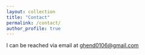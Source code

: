 ```yaml
---
layout: collection
title: "Contact"
permalink: /contact/
author_profile: true
---
```


I can be reached via email at
[ghend0106@gmail.com](mailto:ghend0106@gmail.com)
